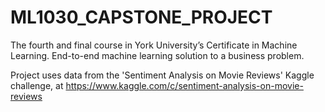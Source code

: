 # ML1030_CAPSTONE_PROJECT
The fourth and final course in York University’s Certificate in Machine Learning.  End-to-end machine learning solution to a business problem.

Project uses data from the 'Sentiment Analysis on Movie Reviews' Kaggle challenge, at 
https://www.kaggle.com/c/sentiment-analysis-on-movie-reviews
